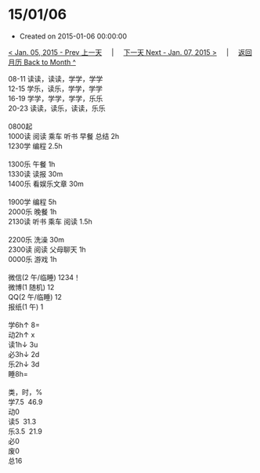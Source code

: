 # 15/01/06

- Created on 2015-01-06 00:00:00

[< Jan. 05, 2015 - Prev 上一天](/_archived/lifelogs/2015/01/d05.md) &nbsp; &nbsp; | &nbsp; &nbsp; [下一天 Next - Jan. 07, 2015 >](/_archived/lifelogs/2015/01/d07.md) &nbsp; &nbsp; |  &nbsp; &nbsp; [返回月历 Back to Month ^](/_archived/lifelogs/2015/01/index.md)
<br/><div>08-11 读读，读读，学学，学学<br/>12-15 学乐，读乐，学学，学学<br/>16-19 学学，学学，学学，乐乐<br/>20-23 读读，读乐，读读，乐乐<div><br/></div>0800起<br/>1000读 阅读 乘车 听书 早餐 总结 2h<br/>1230学 编程 2.5h<div><br/></div>1300乐 午餐 1h<br/>1330读 读报 30m</div><div>1400乐 看娱乐文章 30m<br/><br/></div><div>1900学 编程 5h</div><div>2000乐 晚餐 1h</div><div>2130读 听书 乘车 阅读 1.5h</div><div><br/></div><div>2200乐 洗澡 30m</div><div>2300读 阅读 父母聊天 1h</div><div><div>0000乐 游戏 1h</div><div><br/></div><div>微信(2 午/临睡) 1234！</div>微博(1 随机) 12<br/>QQ(2 午/临睡) 12<br/>报纸(1 午) 1<div><br/></div>学6h↑ 8=<br/>动2h↑ x<br/>读1h↓ 3u<br/>必3h↓ 2d<br/>乐2h↓ 3d<br/>睡8h=<div><br/></div>类，时，%<br/>学7.5  46.9<br/>动0<br/>读5  31.3<br/>乐3.5  21.9<br/>必0<br/>废0<br/>总16</div>
